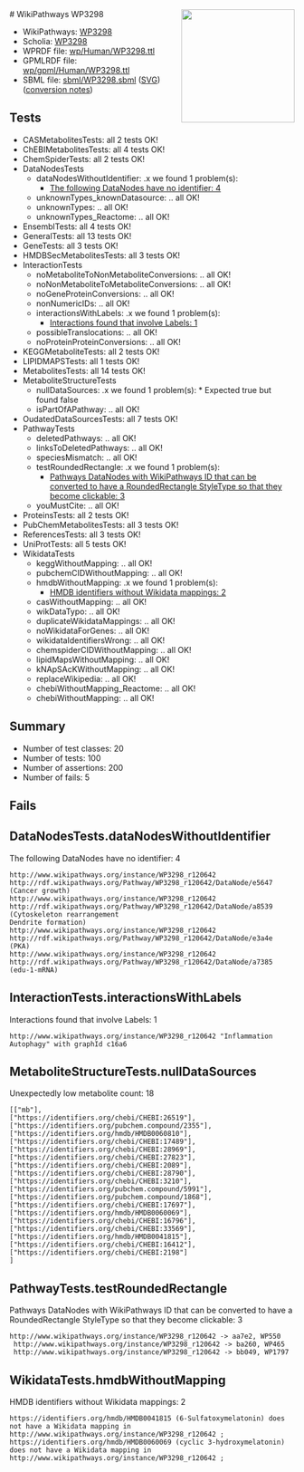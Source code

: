 <img style="float: right; width: 200px" src="../logo.png" />
# WikiPathways WP3298

* WikiPathways: [WP3298](https://identifiers.org/wikipathways:WP3298)
* Scholia: [WP3298](https://scholia.toolforge.org/wikipathways/WP3298)
* WPRDF file: [wp/Human/WP3298.ttl](../wp/Human/WP3298.ttl)
* GPMLRDF file: [wp/gpml/Human/WP3298.ttl](../wp/gpml/Human/WP3298.ttl)
* SBML file: [sbml/WP3298.sbml](../sbml/WP3298.sbml) ([SVG](../sbml/WP3298.svg)) ([conversion notes](../sbml/WP3298.txt))

## Tests
* CASMetabolitesTests: all 2 tests OK!
* ChEBIMetabolitesTests: all 4 tests OK!
* ChemSpiderTests: all 2 tests OK!
* DataNodesTests
    * dataNodesWithoutIdentifier: .x we found 1 problem(s):
        * [The following DataNodes have no identifier: 4](#d2d32fa3)
    * unknownTypes_knownDatasource: .. all OK!
    * unknownTypes: .. all OK!
    * unknownTypes_Reactome: .. all OK!
* EnsemblTests: all 4 tests OK!
* GeneralTests: all 13 tests OK!
* GeneTests: all 3 tests OK!
* HMDBSecMetabolitesTests: all 3 tests OK!
* InteractionTests
    * noMetaboliteToNonMetaboliteConversions: .. all OK!
    * noNonMetaboliteToMetaboliteConversions: .. all OK!
    * noGeneProteinConversions: .. all OK!
    * nonNumericIDs: .. all OK!
    * interactionsWithLabels: .x we found 1 problem(s):
        * [Interactions found that involve Labels: 1](#630d2678)
    * possibleTranslocations: .. all OK!
    * noProteinProteinConversions: .. all OK!
* KEGGMetaboliteTests: all 2 tests OK!
* LIPIDMAPSTests: all 1 tests OK!
* MetabolitesTests: all 14 tests OK!
* MetaboliteStructureTests
    * nullDataSources: .x we found 1 problem(s):
            * Expected true but found false
    * isPartOfAPathway: .. all OK!
* OudatedDataSourcesTests: all 7 tests OK!
* PathwayTests
    * deletedPathways: .. all OK!
    * linksToDeletedPathways: .. all OK!
    * speciesMismatch: .. all OK!
    * testRoundedRectangle: .x we found 1 problem(s):
        * [Pathways DataNodes with WikiPathways ID that can be converted to have a RoundedRectangle StyleType so that they become clickable: 3](#9fbad3cd)
    * youMustCite: .. all OK!
* ProteinsTests: all 2 tests OK!
* PubChemMetabolitesTests: all 3 tests OK!
* ReferencesTests: all 3 tests OK!
* UniProtTests: all 5 tests OK!
* WikidataTests
    * keggWithoutMapping: .. all OK!
    * pubchemCIDWithoutMapping: .. all OK!
    * hmdbWithoutMapping: .x we found 1 problem(s):
        * [HMDB identifiers without Wikidata mappings: 2](#8860e69c)
    * casWithoutMapping: .. all OK!
    * wikDataTypo: .. all OK!
    * duplicateWikidataMappings: .. all OK!
    * noWikidataForGenes: .. all OK!
    * wikidataIdentifiersWrong: .. all OK!
    * chemspiderCIDWithoutMapping: .. all OK!
    * lipidMapsWithoutMapping: .. all OK!
    * kNApSAcKWithoutMapping: .. all OK!
    * replaceWikipedia: .. all OK!
    * chebiWithoutMapping_Reactome: .. all OK!
    * chebiWithoutMapping: .. all OK!


## Summary

* Number of test classes: 20
* Number of tests: 100
* Number of assertions: 200
* Number of fails: 5

## Fails

<a name="d2d32fa3" />

## DataNodesTests.dataNodesWithoutIdentifier

The following DataNodes have no identifier: 4
```
http://www.wikipathways.org/instance/WP3298_r120642 http://rdf.wikipathways.org/Pathway/WP3298_r120642/DataNode/e5647 (Cancer growth)
http://www.wikipathways.org/instance/WP3298_r120642 http://rdf.wikipathways.org/Pathway/WP3298_r120642/DataNode/a8539 (Cytoskeleton rearrangement 
Dendrite formation)
http://www.wikipathways.org/instance/WP3298_r120642 http://rdf.wikipathways.org/Pathway/WP3298_r120642/DataNode/e3a4e (PKA)
http://www.wikipathways.org/instance/WP3298_r120642 http://rdf.wikipathways.org/Pathway/WP3298_r120642/DataNode/a7385 (edu-1-mRNA)
```

<a name="630d2678" />

## InteractionTests.interactionsWithLabels

Interactions found that involve Labels: 1
```
http://www.wikipathways.org/instance/WP3298_r120642 "Inflammation
Autophagy" with graphId c16a6
```

<a name="91904191" />

## MetaboliteStructureTests.nullDataSources

Unexpectedly low metabolite count: 18
```
[["mb"],
["https://identifiers.org/chebi/CHEBI:26519"],
["https://identifiers.org/pubchem.compound/2355"],
["https://identifiers.org/hmdb/HMDB0060810"],
["https://identifiers.org/chebi/CHEBI:17489"],
["https://identifiers.org/chebi/CHEBI:28969"],
["https://identifiers.org/chebi/CHEBI:27823"],
["https://identifiers.org/chebi/CHEBI:2089"],
["https://identifiers.org/chebi/CHEBI:28790"],
["https://identifiers.org/chebi/CHEBI:3210"],
["https://identifiers.org/pubchem.compound/5991"],
["https://identifiers.org/pubchem.compound/1868"],
["https://identifiers.org/chebi/CHEBI:17697"],
["https://identifiers.org/hmdb/HMDB0060069"],
["https://identifiers.org/chebi/CHEBI:16796"],
["https://identifiers.org/chebi/CHEBI:33569"],
["https://identifiers.org/hmdb/HMDB0041815"],
["https://identifiers.org/chebi/CHEBI:16412"],
["https://identifiers.org/chebi/CHEBI:2198"]
]
```

<a name="9fbad3cd" />

## PathwayTests.testRoundedRectangle

Pathways DataNodes with WikiPathways ID that can be converted to have a RoundedRectangle StyleType so that they become clickable: 3
```
http://www.wikipathways.org/instance/WP3298_r120642 -> aa7e2, WP550
 http://www.wikipathways.org/instance/WP3298_r120642 -> ba260, WP465
 http://www.wikipathways.org/instance/WP3298_r120642 -> bb049, WP1797
 ```

<a name="8860e69c" />

## WikidataTests.hmdbWithoutMapping

HMDB identifiers without Wikidata mappings: 2
```
https://identifiers.org/hmdb/HMDB0041815 (6-Sulfatoxymelatonin) does not have a Wikidata mapping in http://www.wikipathways.org/instance/WP3298_r120642 ; 
https://identifiers.org/hmdb/HMDB0060069 (cyclic 3-hydroxymelatonin) does not have a Wikidata mapping in http://www.wikipathways.org/instance/WP3298_r120642 ; 
```

